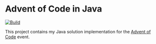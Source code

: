 # Advent of Code in Java
[![Build](https://github.com/smerik/advent-of-code-java/actions/workflows/build.yml/badge.svg?branch=main)](https://github.com/smerik/advent-of-code-java/actions/workflows/build.yml)

This project contains my Java solution implementation for the [Advent of Code](https://adventofcode.com/) event.
